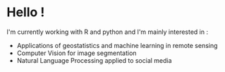 # Hello !

I'm currently working with R and python and I'm mainly interested in :

- Applications of geostatistics and machine learning in remote sensing
- Computer Vision for image segmentation
- Natural Language Processing applied to social media

